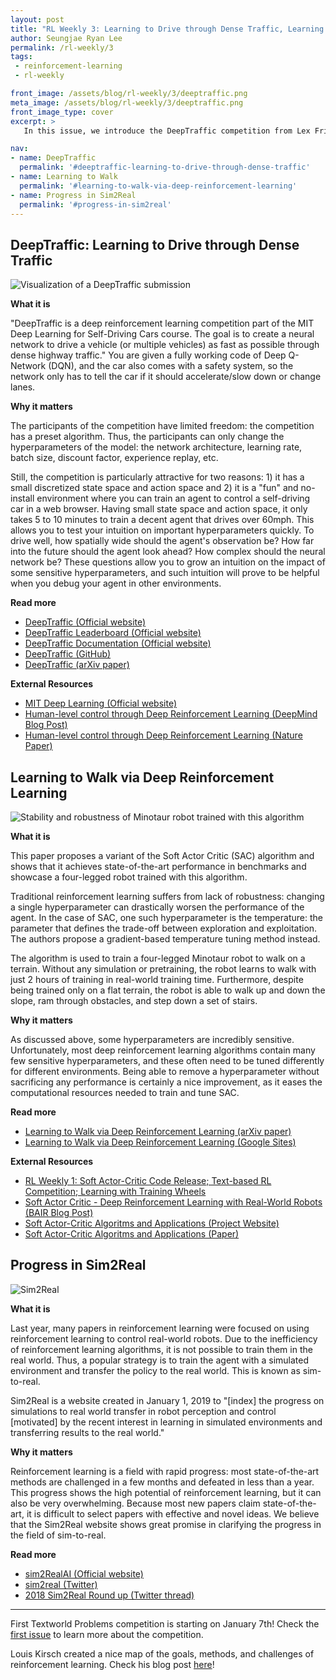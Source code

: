 ```yaml
---
layout: post
title: "RL Weekly 3: Learning to Drive through Dense Traffic, Learning to Walk, and Summarizing Progress in Sim-to-Real"
author: Seungjae Ryan Lee
permalink: /rl-weekly/3
tags:
 - reinforcement-learning
 - rl-weekly

front_image: /assets/blog/rl-weekly/3/deeptraffic.png
meta_image: /assets/blog/rl-weekly/3/deeptraffic.png
front_image_type: cover
excerpt: >   
   In this issue, we introduce the DeepTraffic competition from Lex Fridman's MIT Deep Learning for Self-Driving Cars course. We also review a new paper on using SAC to control a four-legged robot, and introduce a website summarizing progress in sim-to-real algorithms.

nav:
- name: DeepTraffic
  permalink: '#deeptraffic-learning-to-drive-through-dense-traffic'
- name: Learning to Walk
  permalink: '#learning-to-walk-via-deep-reinforcement-learning'
- name: Progress in Sim2Real
  permalink: '#progress-in-sim2real'
---
```




## DeepTraffic: Learning to Drive through Dense Traffic

<div class="w60" style="margin: 10px auto;">
  <img src="{{ absolute_url }}/assets/blog/rl-weekly/3/deeptraffic.png" alt="Visualization of a DeepTraffic submission">
</div>

**What it is**

"DeepTraffic is a deep reinforcement learning competition part of the MIT Deep Learning for Self-Driving Cars course. The goal is to create a neural network to drive a vehicle (or multiple vehicles) as fast as possible through dense highway traffic." You are given a fully working code of Deep Q-Network (DQN), and the car also comes with a safety system, so the network only has to tell the car if it should accelerate/slow down or change lanes.

**Why it matters**

The participants of the competition have limited freedom: the competition has a preset algorithm. Thus, the participants can only change the hyperparameters of the model: the network architecture, learning rate, batch size, discount factor, experience replay, etc.

Still, the competition is particularly attractive for two reasons: 1) it has a small discretized state space and action space and 2) it is a "fun" and no-install environment where you can train an agent to control a self-driving car in a web browser. Having small state space and action space, it only takes 5 to 10 minutes to train a decent agent that drives over 60mph. This allows you to test your intuition on important hyperparameters quickly. To drive well, how spatially wide should the agent's observation be? How far into the future should the agent look ahead? How complex should the neural network be? These questions allow you to grow an intuition on the impact of some sensitive hyperparameters, and such intuition will prove to be helpful when you debug your agent in other environments.

**Read more**

- [DeepTraffic (Official website)](https://selfdrivingcars.mit.edu/deeptraffic/)
- [DeepTraffic Leaderboard (Official website)](https://selfdrivingcars.mit.edu/deeptraffic-leaderboard/)
- [DeepTraffic Documentation (Official website)](https://selfdrivingcars.mit.edu/deeptraffic-documentation/)
- [DeepTraffic (GitHub)](https://github.com/lexfridman/deeptraffic)
- [DeepTraffic (arXiv paper)](https://arxiv.org/abs/1801.02805)

**External Resources**

- [MIT Deep Learning (Official website)](https://deeplearning.mit.edu/)
- [Human-level control through Deep Reinforcement Learning (DeepMind Blog Post)](https://deepmind.com/research/dqn/)
- [Human-level control through Deep Reinforcement Learning (Nature Paper)](https://storage.googleapis.com/deepmind-media/dqn/DQNNaturePaper.pdf)



## Learning to Walk via Deep Reinforcement Learning

<div class="w60" style="margin: 10px auto;">
  <img src="{{ absolute_url }}/assets/blog/rl-weekly/3/minotaur.png" alt="Stability and robustness of Minotaur robot trained with this algorithm">
</div>

**What it is**

This paper proposes a variant of the Soft Actor Critic (SAC) algorithm and shows that it achieves state-of-the-art performance in benchmarks and showcase a four-legged robot trained with this algorithm.

Traditional reinforcement learning suffers from lack of robustness: changing a single hyperparameter can drastically worsen the performance of the agent. In the case of SAC, one such hyperparameter is the temperature: the parameter that defines the trade-off between exploration and exploitation. The authors propose a gradient-based temperature tuning method instead.

The algorithm is used to train a four-legged Minotaur robot to walk on a terrain. Without any simulation or pretraining, the robot learns to walk with just 2 hours of training in real-world training time. Furthermore, despite being trained only on a flat terrain, the robot is able to walk up and down the slope, ram through obstacles, and step down a set of stairs.

**Why it matters**

As discussed above, some hyperparameters are incredibly sensitive. Unfortunately, most deep reinforcement learning algorithms contain many few sensitive hyperparameters, and these often need to be tuned differently for different environments. Being able to remove a hyperparameter without sacrificing any performance is certainly a nice improvement, as it eases the computational resources needed to train and tune SAC.

**Read more**

- [Learning to Walk via Deep Reinforcement Learning (arXiv paper)](https://arxiv.org/abs/1812.11103)
- [Learning to Walk via Deep Reinforcement Learning (Google Sites)](https://sites.google.com/view/minitaur-locomotion/)

**External Resources**

- [RL Weekly 1: Soft Actor-Critic Code Release; Text-based RL Competition; Learning with Training Wheels](/rl-weekly/1)
- [Soft Actor Critic - Deep Reinforcement Learning with Real-World Robots (BAIR Blog Post)](https://bair.berkeley.edu/blog/2018/12/14/sac/)
- [Soft Actor-Critic Algoritms and Applications (Project Website)](https://sites.google.com/view/sac-and-applications)
- [Soft Actor-Critic Algoritms and Applications (Paper)](https://drive.google.com/file/d/1J8gZXJN0RqH-TkTh4UEikYSy8AqPTy9x/view)



## Progress in Sim2Real

<div class="w30" style="margin: 10px auto;">
  <img src="{{ absolute_url }}/assets/blog/rl-weekly/3/sim2real.png" alt="Sim2Real">
</div>

**What it is**

Last year, many papers in reinforcement learning were focused on using reinforcement learning to control real-world robots. Due to the inefficiency of reinforcement learning algorithms, it is not possible to train them in the real world. Thus, a popular strategy is to train the agent with a simulated environment and  transfer the policy to the real world. This is known as sim-to-real.

Sim2Real is a website created in January 1, 2019 to "[index] the progress on simulations to real world transfer in robot perception and control [motivated] by the recent interest in learning in simulated environments and transferring results to the real world."

**Why it matters**

Reinforcement learning is a field with rapid progress: most state-of-the-art methods are challenged in a few months and defeated in less than a year. This progress shows the high potential of reinforcement learning, but it can also be very overwhelming. Because most new papers claim state-of-the-art, it is difficult to select papers with effective and novel ideas. We believe that the Sim2Real website shows great promise in clarifying the progress in the field of sim-to-real.

**Read more**

- [sim2RealAI (Official website)](https://sim2realai.github.io/)
- [sim2real (Twitter)](https://twitter.com/sim2realAIorg)
- [2018 Sim2Real Round up (Twitter thread)](https://twitter.com/sim2realAIorg/status/1072017025805910017)



---

First Textworld Problems competition is starting on January 7th! Check the [first issue](/rl-weekly/1) to learn more about the competition.

Louis Kirsch created a nice map of the goals, methods, and challenges of reinforcement learning. Check his blog post [here](http://louiskirsch.com/maps/reinforcement-learning)!

